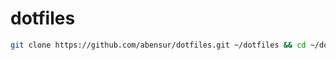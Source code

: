 # dotfiles

```sh
git clone https://github.com/abensur/dotfiles.git ~/dotfiles && cd ~/dotfiles && bash setup.sh
```